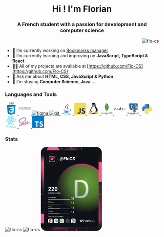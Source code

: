 <h1 align="center">Hi ! I'm Florian</h1>
<h3 align="center">A French student with a passion for development and computer science</h3>
<p align="right"> <img src="https://komarev.com/ghpvc/?username=flo-cs&label=Profile%20views&color=0e75b6&style=flat" alt="flo-cs" /> </p>

- 🔭 I’m currently working on [Bookmarks manager](https://github.com/Flo-CS/bookmarks-manager)
- 🌱 I’m currently learning and improving on **JavaScript, TypeScript & React**
- 👨‍💻 All of my projects are available at [https://github.com/Flo-CS](https://github.com/Flo-CS)
- 💬 Ask me about **HTML, CSS, JavaScript & Python**
- 🏫 I'm stuying **Computer Science, Java ...**
  
<h3 align="left">Languages and Tools</h3>
<p align="left"> <a href="https://www.w3schools.com/css/" target="_blank" rel="noreferrer"> <img src="https://raw.githubusercontent.com/devicons/devicon/master/icons/css3/css3-original-wordmark.svg" alt="css3" width="40" height="40"/> </a> <a href="https://expressjs.com" target="_blank" rel="noreferrer"> <img src="https://raw.githubusercontent.com/devicons/devicon/master/icons/express/express-original-wordmark.svg" alt="express" width="40" height="40"/> </a> <a href="https://www.figma.com/" target="_blank" rel="noreferrer"> <img src="https://www.vectorlogo.zone/logos/figma/figma-icon.svg" alt="figma" width="40" height="40"/> </a> <a href="https://git-scm.com/" target="_blank" rel="noreferrer"> <img src="https://www.vectorlogo.zone/logos/git-scm/git-scm-icon.svg" alt="git" width="40" height="40"/> </a> <a href="https://www.java.com" target="_blank" rel="noreferrer"> <img src="https://raw.githubusercontent.com/devicons/devicon/master/icons/java/java-original.svg" alt="java" width="40" height="40"/> </a> <a href="https://developer.mozilla.org/en-US/docs/Web/JavaScript" target="_blank" rel="noreferrer"> <img src="https://raw.githubusercontent.com/devicons/devicon/master/icons/javascript/javascript-original.svg" alt="javascript" width="40" height="40"/> </a> <a href="https://www.linux.org/" target="_blank" rel="noreferrer"> <img src="https://raw.githubusercontent.com/devicons/devicon/master/icons/linux/linux-original.svg" alt="linux" width="40" height="40"/> </a> <a href="https://www.mongodb.com/" target="_blank" rel="noreferrer"> <img src="https://raw.githubusercontent.com/devicons/devicon/master/icons/mongodb/mongodb-original-wordmark.svg" alt="mongodb" width="40" height="40"/> </a> <a href="https://nodejs.org" target="_blank" rel="noreferrer"> <img src="https://raw.githubusercontent.com/devicons/devicon/master/icons/nodejs/nodejs-original-wordmark.svg" alt="nodejs" width="40" height="40"/> </a> <a href="https://www.postgresql.org" target="_blank" rel="noreferrer"> <img src="https://raw.githubusercontent.com/devicons/devicon/master/icons/postgresql/postgresql-original-wordmark.svg" alt="postgresql" width="40" height="40"/> </a> <a href="https://www.python.org" target="_blank" rel="noreferrer"> <img src="https://raw.githubusercontent.com/devicons/devicon/master/icons/python/python-original.svg" alt="python" width="40" height="40"/> </a> <a href="https://reactjs.org/" target="_blank" rel="noreferrer"> <img src="https://raw.githubusercontent.com/devicons/devicon/master/icons/react/react-original-wordmark.svg" alt="react" width="40" height="40"/> </a> <a href="https://sass-lang.com" target="_blank" rel="noreferrer"> <img src="https://raw.githubusercontent.com/devicons/devicon/master/icons/sass/sass-original.svg" alt="sass" width="40" height="40"/> </a> <a href="https://www.typescriptlang.org/" target="_blank" rel="noreferrer"> <img src="https://raw.githubusercontent.com/devicons/devicon/master/icons/typescript/typescript-original.svg" alt="typescript" width="40" height="40"/> </a> </p>

<h3 align="left">Stats</h3>
<img align="center" src="https://github-readme-stats.vercel.app/api/top-langs?username=flo-cs&show_icons=true&theme=github_dark&locale=en&layout=compact&hide_border=true" alt="flo-cs"/>
<img align="center" src="https://github-readme-stats.vercel.app/api?username=flo-cs&show_icons=true&theme=github_dark&locale=en&layout=compact&hide_border=true" alt="flo-cs"/>
<a align="right" href="https://app.daily.dev/FloCS"><img src="https://github.com/Flo-CS/Flo-CS/blob/main/devcard.svg" width="200" alt="Flo-CS's Dev Card"/></a>
